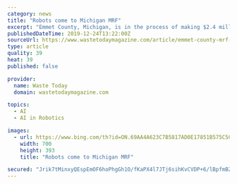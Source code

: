 ```yaml
---
category: news
title: "Robots come to Michigan MRF"
excerpt: "Emmet County, Michigan, is in the process of making $2.4 million in upgrades at its material recovery facility (MRF), including extending presort lines, installing a glass breaker screen to break and separate glass and adding three artificial intelligence (AI) robots provided by Colorado-based Amp Robotics. The upgrades will help replace old ..."
publishedDateTime: 2019-12-24T13:22:00Z
sourceUrl: https://www.wastetodaymagazine.com/article/emmet-county-mrf-upgrades-robots/
type: article
quality: 39
heat: 39
published: false

provider:
  name: Waste Today
  domain: wastetodaymagazine.com

topics:
  - AI
  - AI in Robotics

images:
  - url: https://www.bing.com/th?id=ON.69AA4A623C7B5817AD0E17851B575C5C
    width: 700
    height: 393
    title: "Robots come to Michigan MRF"

secured: "Jrik7tMinxyQEspEmOF6hoPhgGh1O/fKaPX4l7JTj6sihKvCVDP+6/lBpfmBZ6/kZrq1qKbSew8d/oIoegiikuzk/SbeWovUe9YOir4up/HgAywqRmV7w8LFOSmntXpySb4KppPaf2miNaiK52LL23/h5XzKp+cDIsElr0iJkFSwSn+b3grSolmNX8MopFLli3ZDsx/CkNZMdFdMPB4LZg2UQzpvPVpE9ZwfLMiNZUdvFV1ptjKZmCocGQtk37CvL0mqhJVSmuRuCXG5ML3itw==;WHJ/dZ+usKnuBuzUW/xASg=="
---
```


